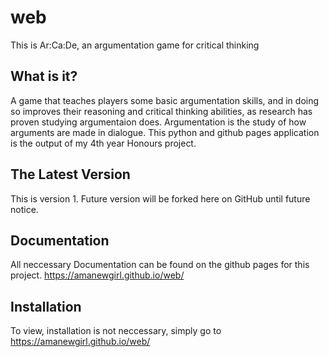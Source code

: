 # web
This is Ar:Ca:De, an argumentation game for critical thinking

What is it?
----------
A game that teaches players some basic argumentation skills, and in doing so improves their reasoning and critical thinking abilities, as research has proven studying argumentaion does.
Argumentation is the study of how arguments are made in dialogue. 
This python and github pages application is the output of my 4th year Honours project.

The Latest Version
------------------
This is version 1. Future version will be forked here on GitHub until future notice.

Documentation
-------------
All neccessary Documentation can be found on the github pages for this project.
https://amanewgirl.github.io/web/

Installation
------------
To view, installation is not neccessary, simply go to https://amanewgirl.github.io/web/




